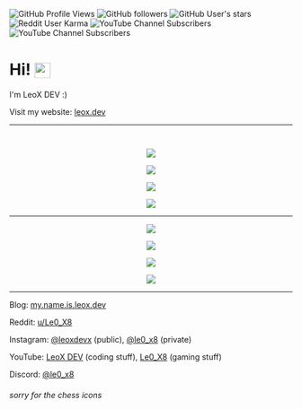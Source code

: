![GitHub Profile Views](https://komarev.com/ghpvc/?username=Le0X8&style=for-the-badge&label=views)
![GitHub followers](https://img.shields.io/github/followers/Le0X8?style=for-the-badge&logo=github&label=followers&logoColor=white)
![GitHub User's stars](https://img.shields.io/github/stars/Le0X8?style=for-the-badge&logo=github&label=stars&logoColor=white)
![Reddit User Karma](https://img.shields.io/reddit/user-karma/combined/Le0_X8?style=for-the-badge&logo=reddit&label=karma&logoColor=white)
![YouTube Channel Subscribers](https://img.shields.io/youtube/channel/subscribers/UCxQr6aWk-oqXDk3Q8ciDcoQ?style=for-the-badge&logo=youtube&label=1&logoColor=white)
![YouTube Channel Subscribers](https://img.shields.io/youtube/channel/subscribers/UC_lJq0mAgMytaLX7mgqUtSw?style=for-the-badge&logo=youtube&label=2&logoColor=white)

# Hi! <img src="https://cdn.le0x8.de/chess/icons/book" style="height: 1em; transform: translateY(0.2em);" />

I'm LeoX DEV :) <img src="https://cdn.le0x8.de/chess/icons/good" style="height: 1em; transform: translateY(0.2em);" />

Visit my website: [leox.dev](https://leox.dev/) <img src="https://cdn.le0x8.de/chess/icons/excellent" style="height: 1em; transform: translateY(0.2em);" />

---

<p align="right">
    <img src="https://cdn.le0x8.de/chess/icons/brilliant" style="height: 1em; transform: translateY(0.2em);" />
</p>

<p align="center">
    <a href="https://github.com/Le0X8#user-activity-overview"><picture>
        <source srcset="https://github-readme-stats.vercel.app/api?username=Le0X8&show_icons=true&theme=transparent&border_radius=0&hide_border=true&title_color=108c92&text_color=108c92&icon_color=0e7c80&hide_title=true&show=discussions_started,prs_merged_percentage" media="(prefers-color-scheme: dark)" />
        <source srcset="https://github-readme-stats.vercel.app/api?username=Le0X8&show_icons=true&theme=transparent&border_radius=0&hide_border=true&title_color=108c92&text_color=0c686c&icon_color=0e7c80&hide_title=true&show=discussions_started,prs_merged_percentage" media="(prefers-color-scheme: light), (prefers-color-scheme: no-preference)" />
        <img src="https://github-readme-stats.vercel.app/api?username=Le0X8&show_icons=true&theme=transparent&border_radius=0&hide_border=true&title_color=108c92&text_color=0c686c&icon_color=0e7c80&hide_title=true&show=discussions_started,prs_merged_percentage&bg_color=ffffff" />
    </picture></a>
</p>
<p align="center">
    <a href="https://github.com/Le0X8?tab=repositories"><picture>
        <source srcset="https://github-readme-stats.vercel.app/api/top-langs/?username=Le0X8&size_weight=0.5&count_weight=0.5&langs_count=8&theme=transparent&border_radius=0&hide_border=true&title_color=108c92&text_color=108c92" media="(prefers-color-scheme: dark)" />
        <source srcset="https://github-readme-stats.vercel.app/api/top-langs/?username=Le0X8&size_weight=0.5&count_weight=0.5&langs_count=8&theme=transparent&border_radius=0&hide_border=true&title_color=108c92&text_color=0c686c" media="(prefers-color-scheme: light), (prefers-color-scheme: no-preference)" />
        <img src="https://github-readme-stats.vercel.app/api/top-langs/?username=Le0X8&size_weight=0.5&count_weight=0.5&langs_count=8&theme=transparent&border_radius=0&hide_border=true&title_color=108c92&text_color=0c686c&bg_color=ffffff">
    </picture></a>
</p>
<p align="center">
    <a href="https://github.com/Le0X8#user-activity-overview"><img src="https://github-readme-streak-stats.herokuapp.com/?user=Le0X8&theme=transparent&hide_border=true&border_radius=0&date_format=j.m.Y&stroke=0e7c80&ring=108c92&fire=0e7c80&currStreakNum=0e7c80&sideNums=0e7c80&currStreakLabel=108c92&sideLabels=108c92&dates=0c686c"></a>
</p>
<p align="center">
    <a href="https://wakatime.com/@Le0_X8"><picture>
        <source srcset="https://github-readme-stats.vercel.app/api/wakatime?username=Le0_X8&langs_count=8&theme=transparent&border_radius=0&hide_border=true&title_color=108c92&text_color=0e7c80&custom_title=Coding%20Time&hide=other" media="(prefers-color-scheme: dark)" />
        <source srcset="https://github-readme-stats.vercel.app/api/wakatime?username=Le0_X8&langs_count=8&theme=transparent&border_radius=0&hide_border=true&title_color=108c92&text_color=0c686c&custom_title=Coding%20Time&hide=other" media="(prefers-color-scheme: light), (prefers-color-scheme: no-preference)" />
        <img src="https://github-readme-stats.vercel.app/api/wakatime?username=Le0_X8&langs_count=8&theme=transparent&border_radius=0&hide_border=true&title_color=108c92&text_color=0c686c&custom_title=Coding%20Time&hide=other&bg_color=ffffff">
    </picture></a>
</p>

---

<p align="center">
    <a href="https://armstats.leox.dev/spotify/current/html?username=ji431f2ja6vyczqq0eatna6jb&custom_title=Currently%20listening%20to"><picture>
        <source srcset="https://armstats.leox.dev/spotify/current?username=ji431f2ja6vyczqq0eatna6jb&theme=transparent&border_radius=0&hide_border=true&title_color=108c92&text_color=108c92&icon_color=0e7c80&custom_title=Currently%20listening%20to&logo_color=green&logo_position=bottom_right" media="(prefers-color-scheme: dark)" />
        <source srcset="https://armstats.leox.dev/spotify/current?username=ji431f2ja6vyczqq0eatna6jb&theme=transparent&border_radius=0&hide_border=true&title_color=108c92&text_color=0c686c&icon_color=0e7c80&custom_title=Currently%20listening%20to&logo_color=green&logo_position=bottom_right" media="(prefers-color-scheme: light), (prefers-color-scheme: no-preference)" />
        <img src="https://armstats.leox.dev/spotify/current?username=ji431f2ja6vyczqq0eatna6jb&theme=transparent&border_radius=0&hide_border=true&title_color=108c92&text_color=0c686c&custom_title=Currently%20listening%20to&logo_color=green&logo_position=bottom_right&bg_color=ffffff">
    </picture></a>
</p>
<p align="center">
    <a href="https://armstats.leox.dev/spotify/recents/html?username=ji431f2ja6vyczqq0eatna6jb&limit=8&custom_title=Recently%20heared%20tracks"><picture>
        <source srcset="https://armstats.leox.dev/spotify/recents?username=ji431f2ja6vyczqq0eatna6jb&theme=transparent&border_radius=0&hide_border=true&title_color=108c92&text_color=108c92&icon_color=0e7c80&custom_title=Recently%20heared%20tracks&limit=8&logo_color=green&logo_position=bottom_right" media="(prefers-color-scheme: dark)" />
        <source srcset="https://armstats.leox.dev/spotify/recents?username=ji431f2ja6vyczqq0eatna6jb&theme=transparent&border_radius=0&hide_border=true&title_color=108c92&text_color=0c686c&icon_color=0e7c80&custom_title=Recently%20heared%20tracks&limit=8&logo_color=green&logo_position=bottom_right" media="(prefers-color-scheme: light), (prefers-color-scheme: no-preference)" />
        <img src="https://armstats.leox.dev/spotify/recents?username=ji431f2ja6vyczqq0eatna6jb&theme=transparent&border_radius=0&hide_border=true&title_color=108c92&text_color=0c686c&custom_title=Recently%20heared%20tracks&limit=8&logo_color=green&logo_position=bottom_right&bg_color=ffffff">
    </picture></a>
</p>
<p align="center">
    <a href="https://armstats.leox.dev/spotify/artists/html?username=ji431f2ja6vyczqq0eatna6jb&limit=8"><picture>
        <source srcset="https://armstats.leox.dev/spotify/artists?username=ji431f2ja6vyczqq0eatna6jb&theme=transparent&border_radius=0&hide_border=true&title_color=108c92&text_color=108c92&icon_color=0e7c80&limit=8&logo_color=green&logo_position=bottom_right&inner_border_radius=27.5" media="(prefers-color-scheme: dark)" />
        <source srcset="https://armstats.leox.dev/spotify/artists?username=ji431f2ja6vyczqq0eatna6jb&theme=transparent&border_radius=0&hide_border=true&title_color=108c92&text_color=0c686c&icon_color=0e7c80&limit=8&logo_color=green&logo_position=bottom_right&inner_border_radius=27.5" media="(prefers-color-scheme: light), (prefers-color-scheme: no-preference)" />
        <img src="https://armstats.leox.dev/spotify/artists?username=ji431f2ja6vyczqq0eatna6jb&theme=transparent&border_radius=0&hide_border=true&title_color=108c92&text_color=0c686c&limit=8&logo_color=green&logo_position=bottom_right&inner_border_radius=27.5&bg_color=ffffff">
    </picture></a>
</p>
<p align="center">
    <a href="https://armstats.leox.dev/spotify/tracks/html?username=ji431f2ja6vyczqq0eatna6jb&limit=8"><picture>
        <source srcset="https://armstats.leox.dev/spotify/tracks?username=ji431f2ja6vyczqq0eatna6jb&theme=transparent&border_radius=0&hide_border=true&title_color=108c92&text_color=108c92&icon_color=0e7c80&limit=8&logo_color=green&logo_position=bottom_right" media="(prefers-color-scheme: dark)" />
        <source srcset="https://armstats.leox.dev/spotify/tracks?username=ji431f2ja6vyczqq0eatna6jb&theme=transparent&border_radius=0&hide_border=true&title_color=108c92&text_color=0c686c&icon_color=0e7c80&limit=8&logo_color=green&logo_position=bottom_right" media="(prefers-color-scheme: light), (prefers-color-scheme: no-preference)" />
        <img src="https://armstats.leox.dev/spotify/tracks?username=ji431f2ja6vyczqq0eatna6jb&theme=transparent&border_radius=0&hide_border=true&title_color=108c92&text_color=0c686c&limit=8&logo_color=green&logo_position=bottom_right&bg_color=ffffff">
    </picture></a>
</p>

---

Blog: [my.name.is.leox.dev](https://my.name.is.leox.dev/) <img src="https://cdn.le0x8.de/chess/icons/best" style="height: 1em; transform: translateY(0.2em);" />

Reddit: [u/Le0_X8](https://www.reddit.com/u/Le0_X8) <img src="https://cdn.le0x8.de/chess/icons/mistake" style="height: 1em; transform: translateY(0.2em);" />

Instagram: [@leoxdevx](https://www.instagram.com/leoxdevx/) (public), [@le0_x8](https://www.instagram.com/le0_x8/) (private) <img src="https://cdn.le0x8.de/chess/icons/good" style="height: 1em; transform: translateY(0.2em);" />

YouTube: [LeoX DEV](https://www.youtube.com/@leoxdevx) (coding stuff), [Le0_X8](https://www.youtube.com/@le0x8) (gaming stuff) <img src="https://cdn.le0x8.de/chess/icons/great_find" style="height: 1em; transform: translateY(0.2em);" />

Discord: [@le0_x8](https://discord.com/channels/@me/le0_x8/) <img src="https://cdn.le0x8.de/chess/icons/blunder" style="height: 1em; transform: translateY(0.2em);" />

###### sorry for the chess icons <img src="https://cdn.le0x8.de/chess/icons/incorrect" style="height: 1em; transform: translateY(0.2em);" />

